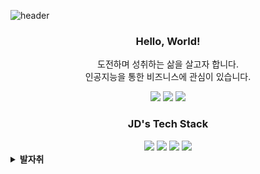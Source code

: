 ![header](https://capsule-render.vercel.app/api?type=waving&color=20C997&height=300&section=header&text=JaeDeokLee&fontSize=90&animation=fadeIn&fontAlignY=38&&descAlignY=51&descAlign=70&fontColor=FFFFFF)
<div align=center>
  
### Hello, World! 

도전하며 성취하는 삶을 살고자 합니다.<br>
인공지능을 통한 비즈니스에 관심이 있습니다.
  
<a href="mailto:ljd4636@gmail.com"><img src="https://img.shields.io/badge/Gmail-EA4335?style=plastic-square&logo=Gmail&logoColor=white"/></a></a>
<a href="https://velog.io/@nellcome" rel="nofollow"><img src="https://img.shields.io/badge/Velog-20C997?style=plastic-square&logo=Velog&logoColor=white"/></a></a>
<a href="https://www.linkedin.com/in/jae-deok-lee-7b63b6247/"><img src="https://img.shields.io/badge/LinkedIn-0A66C2?style=plastic-square&logo=LinkedIn&logoColor=white"/></a></a>
  
</div>

<div align=center>

  ### JD's Tech Stack

<img src="https://img.shields.io/badge/Python-3776AB?style=plastic-the-badge&logo=Python&logoColor=white">
<img src="https://img.shields.io/badge/TensorFlow-FF6F00?style=plastic-the-badge&logo=TensorFlow&logoColor=white">
<img src="https://img.shields.io/badge/PyTorch-EE4C2C?style=plastic-the-badge&logo=PyTorch&logoColor=white">
<img src="https://img.shields.io/badge/PyTorch Lightning-792EE5?style=plastic-the-badge&logo=PyTorch Lightning&logoColor=white">


</div>

<details>

**<summary>발자취</summary>**

* 💻 K-사이버 시큐리티 챌린지 2020, 빅데이터 트랙(학생부) : 한국데이터산업진흥원장 상 (대상), 2020
* 📚 한국정보기술학회 하계대학생 논문대회 : 은상, 2021
* 📃 Implementation of AIoT Edge Cluster System via Distributed Deep Learning Pipeline, 2021
* 🏦 KB AI Challenge : Google Cloud 상 (4위), 2022
* ⛺ 네이버 커넥트 부스트캠프 AI Tech 4th (NLP), 2022
  
</details>
